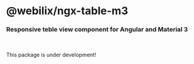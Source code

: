# @webilix/ngx-table-m3

### Responsive teble view component for Angular and Material 3

<br /><br />
This package is under development!
